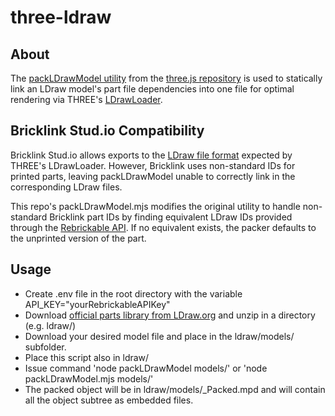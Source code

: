 # three-ldraw

## About
The [packLDrawModel utility](https://github.com/mrdoob/three.js/blob/dev/utils/packLDrawModel.mjs) from the [three.js repository](https://github.com/mrdoob/three.js.git) is used to statically link an LDraw model's part file dependencies into one file for optimal rendering via THREE's [LDrawLoader](https://github.com/mrdoob/three.js/blob/master/examples/jsm/loaders/LDrawLoader.js).

## Bricklink Stud.io Compatibility
Bricklink Stud.io allows exports to the [LDraw file format](https://studiohelp.bricklink.com/hc/en-us/articles/6502197862679-Exporting-to-other-formats#h_01HW3KG3E7E8ZC077CTYTX25E1) expected by THREE's LDrawLoader. However, Bricklink uses non-standard IDs for printed parts, leaving packLDrawModel unable to correctly link in the corresponding LDraw files.

This repo's packLDrawModel.mjs modifies the original utility to handle non-standard Bricklink part IDs by finding equivalent LDraw IDs provided through the [Rebrickable API](https://www.google.com/url?sa=t&source=web&rct=j&opi=89978449&url=https://rebrickable.com/api/&ved=2ahUKEwjvy5DYhZeKAxVx6ckDHRp4Il0QFnoECA4QAQ&usg=AOvVaw2s1Dcz3neOmEAiGQsZHxYV). If no equivalent exists, the packer defaults to the unprinted version of the part.

## Usage
- Create .env file in the root directory with the variable API_KEY="yourRebrickableAPIKey"
- Download [official parts library from LDraw.org](https://library.ldraw.org/updates?latest) and unzip in a directory (e.g. ldraw/)
- Download your desired model file and place in the ldraw/models/ subfolder.
- Place this script also in ldraw/
- Issue command 'node packLDrawModel models/<modelFileName>' or 'node packLDrawModel.mjs models/<modelFileName>'
- The packed object will be in ldraw/models/<modelFileName>_Packed.mpd and will contain all the object subtree as embedded files.